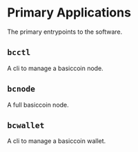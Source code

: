 # Primary Applications

The primary entrypoints to the software.

## `bcctl`
A cli to manage a basiccoin node.

## `bcnode`
A full basiccoin node.

## `bcwallet`
A cli to manage a basiccoin wallet.
